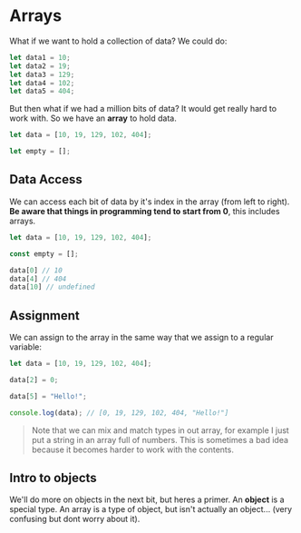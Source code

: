 # Arrays

What if we want to hold a collection of data? We could do:

```javascript
let data1 = 10;
let data2 = 19;
let data3 = 129;
let data4 = 102;
let data5 = 404;
```

But then what if we had a million bits of data? It would get really hard to work with. So we have an **array** to hold data.

```javascript
let data = [10, 19, 129, 102, 404];

let empty = [];
```
## Data Access

We can access each bit of data by it's index in the array (from left to right). **Be aware that things in programming tend to start from 0**, this includes arrays.

```javascript
let data = [10, 19, 129, 102, 404];

const empty = [];

data[0] // 10
data[4] // 404
data[10] // undefined
```

## Assignment

We can assign to the array in the same way that we assign to a regular variable:

```javascript
let data = [10, 19, 129, 102, 404];

data[2] = 0;

data[5] = "Hello!";

console.log(data); // [0, 19, 129, 102, 404, "Hello!"]
```

> Note that we can mix and match types in out array, for example I just put a string in an array full of numbers. This is sometimes a bad idea because it becomes harder to work with the contents.

## Intro to objects

We'll do more on objects in the next bit, but heres a primer. An **object** is a special type. An array is a type of object, but isn't actually an object... (very confusing but dont worry about it).

